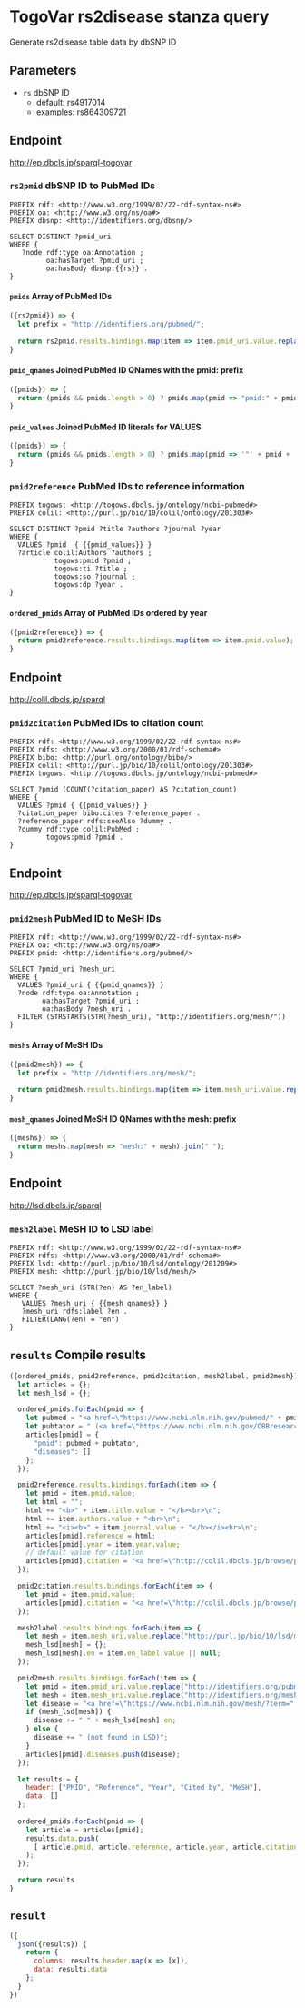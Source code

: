 # TogoVar rs2disease stanza query

Generate rs2disease table data by dbSNP ID

## Parameters

* `rs` dbSNP ID
  * default: rs4917014
  * examples: rs864309721

## Endpoint

http://ep.dbcls.jp/sparql-togovar

### `rs2pmid` dbSNP ID to PubMed IDs

```sparql
PREFIX rdf: <http://www.w3.org/1999/02/22-rdf-syntax-ns#>
PREFIX oa: <http://www.w3.org/ns/oa#>
PREFIX dbsnp: <http://identifiers.org/dbsnp/>

SELECT DISTINCT ?pmid_uri
WHERE {
   ?node rdf:type oa:Annotation ;
         oa:hasTarget ?pmid_uri ;
         oa:hasBody dbsnp:{{rs}} .
}
```

#### `pmids` Array of PubMed IDs

```javascript
({rs2pmid}) => {
  let prefix = "http://identifiers.org/pubmed/";
  
  return rs2pmid.results.bindings.map(item => item.pmid_uri.value.replace(prefix, ""));
}
```

#### `pmid_qnames` Joined PubMed ID QNames with the pmid: prefix

```javascript
({pmids}) => {
  return (pmids && pmids.length > 0) ? pmids.map(pmid => "pmid:" + pmid).join(" ") : '""';
}
```

#### `pmid_values` Joined PubMed ID literals for VALUES

```javascript
({pmids}) => {
  return (pmids && pmids.length > 0) ? pmids.map(pmid => '"' + pmid + '"').join(" ") : '""';
}
```

### `pmid2reference` PubMed IDs to reference information

```sparql
PREFIX togows: <http://togows.dbcls.jp/ontology/ncbi-pubmed#>
PREFIX colil: <http://purl.jp/bio/10/colil/ontology/201303#>

SELECT DISTINCT ?pmid ?title ?authors ?journal ?year
WHERE {
  VALUES ?pmid  { {{pmid_values}} }
  ?article colil:Authors ?authors ;
           togows:pmid ?pmid ;
           togows:ti ?title ;
           togows:so ?journal ;
           togows:dp ?year .
}
```

#### `ordered_pmids` Array of PubMed IDs ordered by year

```javascript
({pmid2reference}) => {
  return pmid2reference.results.bindings.map(item => item.pmid.value);
}
```

## Endpoint

http://colil.dbcls.jp/sparql

### `pmid2citation` PubMed IDs to citation count

```sparql
PREFIX rdf: <http://www.w3.org/1999/02/22-rdf-syntax-ns#>
PREFIX rdfs: <http://www.w3.org/2000/01/rdf-schema#>
PREFIX bibo: <http://purl.org/ontology/bibo/>
PREFIX colil: <http://purl.jp/bio/10/colil/ontology/201303#>
PREFIX togows: <http://togows.dbcls.jp/ontology/ncbi-pubmed#>

SELECT ?pmid (COUNT(?citation_paper) AS ?citation_count)
WHERE {
  VALUES ?pmid { {{pmid_values}} }
  ?citation_paper bibo:cites ?reference_paper .
  ?reference_paper rdfs:seeAlso ?dummy .
  ?dummy rdf:type colil:PubMed ;
         togows:pmid ?pmid .
}
```

## Endpoint

http://ep.dbcls.jp/sparql-togovar

### `pmid2mesh` PubMed ID to MeSH IDs

```sparql
PREFIX rdf: <http://www.w3.org/1999/02/22-rdf-syntax-ns#>
PREFIX oa: <http://www.w3.org/ns/oa#>
PREFIX pmid: <http://identifiers.org/pubmed/>

SELECT ?pmid_uri ?mesh_uri
WHERE {
  VALUES ?pmid_uri { {{pmid_qnames}} }
  ?node rdf:type oa:Annotation ;
        oa:hasTarget ?pmid_uri ;
        oa:hasBody ?mesh_uri .
  FILTER (STRSTARTS(STR(?mesh_uri), "http://identifiers.org/mesh/"))
}
```

#### `meshs` Array of MeSH IDs

```javascript
({pmid2mesh}) => {
  let prefix = "http://identifiers.org/mesh/";
  
  return pmid2mesh.results.bindings.map(item => item.mesh_uri.value.replace(prefix, ""));
}
```

#### `mesh_qnames` Joined MeSH ID QNames with the mesh: prefix

```javascript
({meshs}) => {
  return meshs.map(mesh => "mesh:" + mesh).join(" ");
}
```

## Endpoint

http://lsd.dbcls.jp/sparql

### `mesh2label` MeSH ID to LSD label

```sparql
PREFIX rdf: <http://www.w3.org/1999/02/22-rdf-syntax-ns#>
PREFIX rdfs: <http://www.w3.org/2000/01/rdf-schema#>
PREFIX lsd: <http://purl.jp/bio/10/lsd/ontology/201209#>
PREFIX mesh: <http://purl.jp/bio/10/lsd/mesh/>

SELECT ?mesh_uri (STR(?en) AS ?en_label)
WHERE {
   VALUES ?mesh_uri { {{mesh_qnames}} }
   ?mesh_uri rdfs:label ?en .
   FILTER(LANG(?en) = "en")
}
```

## `results` Compile results

```javascript
({ordered_pmids, pmid2reference, pmid2citation, mesh2label, pmid2mesh}) => {
  let articles = {};
  let mesh_lsd = {};

  ordered_pmids.forEach(pmid => {
    let pubmed = "<a href=\"https://www.ncbi.nlm.nih.gov/pubmed/" + pmid + "\">" + pmid + "</a>";
    let pubtator = " (<a href=\"https://www.ncbi.nlm.nih.gov/CBBresearch/Lu/Demo/PubTator/curator_identifier.cgi?pmid=" + pmid + "&Gene_display=1&Disease_display=1&Mutation_display=1&Species_display=1&Chemical_display=1\">PubTator</a>)";
    articles[pmid] = {
      "pmid": pubmed + pubtator,
      "diseases": []
    };
  });

  pmid2reference.results.bindings.forEach(item => {
    let pmid = item.pmid.value;
    let html = "";
    html += "<b>" + item.title.value + "</b><br>\n";
    html += item.authors.value + "<br>\n";
    html += "<i><b>" + item.journal.value + "</b></i><br>\n";
    articles[pmid].reference = html;
    articles[pmid].year = item.year.value;
    // default value for citation
    articles[pmid].citation = "<a href=\"http://colil.dbcls.jp/browse/papers/" + pmid + "/\">" + 0 + "</a>";
  });

  pmid2citation.results.bindings.forEach(item => {
    let pmid = item.pmid.value;
    articles[pmid].citation = "<a href=\"http://colil.dbcls.jp/browse/papers/" + pmid + "/\">" + item.citation_count.value + "</a>";
  });

  mesh2label.results.bindings.forEach(item => {
    let mesh = item.mesh_uri.value.replace("http://purl.jp/bio/10/lsd/mesh/", "");
    mesh_lsd[mesh] = {};
    mesh_lsd[mesh].en = item.en_label.value || null;
  });

  pmid2mesh.results.bindings.forEach(item => {
    let pmid = item.pmid_uri.value.replace("http://identifiers.org/pubmed/", "");
    let mesh = item.mesh_uri.value.replace("http://identifiers.org/mesh/", "");
    let disease = "<a href=\"https://www.ncbi.nlm.nih.gov/mesh/?term=" + mesh + "\">" + mesh + "</a>";
    if (mesh_lsd[mesh]) {
      disease += " " + mesh_lsd[mesh].en;
    } else {
      disease += " (not found in LSD)";
    }
    articles[pmid].diseases.push(disease);
  });

  let results = {
    header: ["PMID", "Reference", "Year", "Cited by", "MeSH"],
    data: []
  };
  
  ordered_pmids.forEach(pmid => {
    let article = articles[pmid];
    results.data.push(
      [ article.pmid, article.reference, article.year, article.citation, article.diseases ]
    );
  });

  return results
}
```

## `result`

```javascript
({
  json({results}) {
    return {
      columns: results.header.map(x => [x]),
      data: results.data
    };
  }
})
```
